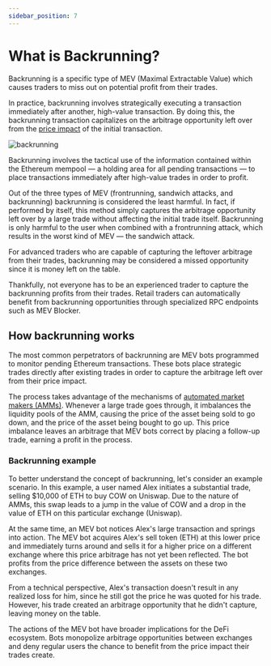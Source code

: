 ```yaml
---
sidebar_position: 7
---
```

# What is Backrunning?

Backrunning is a specific type of MEV (Maximal Extractable Value) which causes traders to miss out on potential profit from their trades.

In practice, backrunning involves strategically executing a transaction immediately after another, high-value transaction. By doing this, the backrunning transaction capitalizes on the arbitrage opportunity left over from the [price impact](https://blog.cow.fi/cow-protocol-glossary-ad7313a2c71#:~:text=price%20impact) of the initial transaction.

![backrunning](/img/mevblocker/backrunning.webp)

Backrunning involves the tactical use of the information contained within the Ethereum mempool — a holding area for all pending transactions — to place transactions immediately after high-value trades in order to profit.

Out of the three types of MEV (frontrunning, sandwich attacks, and backrunning) backrunning is considered the least harmful. In fact, if performed by itself, this method simply captures the arbitrage opportunity left over by a large trade without affecting the initial trade itself. Backrunning is only harmful to the user when combined with a frontrunning attack, which results in the worst kind of MEV — the sandwich attack.

For advanced traders who are capable of capturing the leftover arbitrage from their trades, backrunning may be considered a missed opportunity since it is money left on the table.

Thankfully, not everyone has to be an experienced trader to capture the backrunning profits from their trades. Retail traders can automatically benefit from backrunning opportunities through specialized RPC endpoints such as MEV Blocker.

## How backrunning works

The most common perpetrators of backrunning are MEV bots programmed to monitor pending Ethereum transactions. These bots place strategic trades directly after existing trades in order to capture the arbitrage left over from their price impact.

The process takes advantage of the mechanisms of [automated market makers (AMMs)](https://blog.cow.fi/cow-protocol-glossary-ad7313a2c71#:~:text=price%20impact). Whenever a large trade goes through, it imbalances the liquidity pools of the AMM, causing the price of the asset being sold to go down, and the price of the asset being bought to go up. This price imbalance leaves an arbitrage that MEV bots correct by placing a follow-up trade, earning a profit in the process.

### Backrunning example

To better understand the concept of backrunning, let's consider an example scenario. In this example, a user named Alex initiates a substantial trade, selling $10,000 of ETH to buy COW on Uniswap. Due to the nature of AMMs, this swap leads to a jump in the value of COW and a drop in the value of ETH on this particular exchange (Uniswap).

At the same time, an MEV bot notices Alex's large transaction and springs into action. The MEV bot acquires Alex's sell token (ETH) at this lower price and immediately turns around and sells it for a higher price on a different exchange where this price arbitrage has not yet been reflected. The bot profits from the price difference between the assets on these two exchanges.

From a technical perspective, Alex's transaction doesn't result in any realized loss for him, since he still got the price he was quoted for his trade. However, his trade created an arbitrage opportunity that he didn't capture, leaving money on the table.

The actions of the MEV bot have broader implications for the DeFi ecosystem. Bots monopolize arbitrage opportunities between exchanges and deny regular users the chance to benefit from the price impact their trades create.